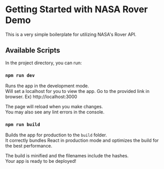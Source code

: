 # Getting Started with NASA Rover Demo

This is a very simple boilerplate for utilizing NASA's Rover API.

## Available Scripts

In the project directory, you can run:
### `npm run dev`

Runs the app in the development mode.\
Will set a localhost for you to view the app. Go to the provided link in browser.
Ex) http://localhost:3000

The page will reload when you make changes.\
You may also see any lint errors in the console.

### `npm run build`

Builds the app for production to the `build` folder.\
It correctly bundles React in production mode and optimizes the build for the best performance.

The build is minified and the filenames include the hashes.\
Your app is ready to be deployed!